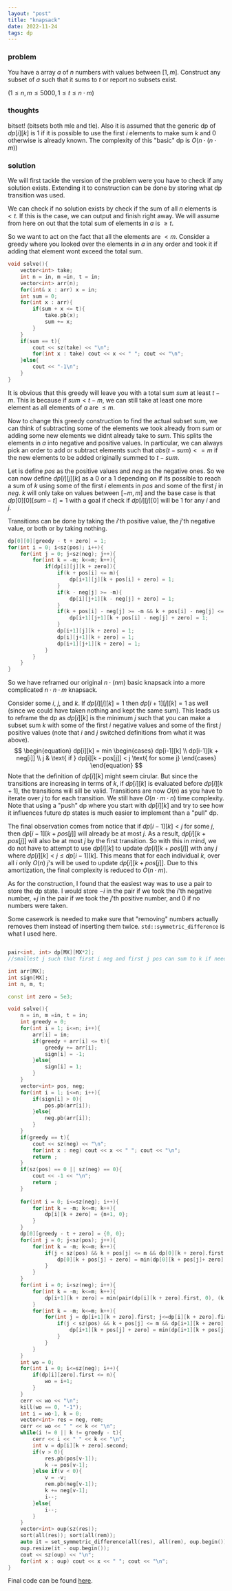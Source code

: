 ```yaml
---
layout: "post"
title: "knapsack"
date: 2022-11-24
tags: dp
---
```



### problem

You have a array $a$ of $n$ numbers with values between $[1, m]$. Construct any subset of $a$ such that it sums to $t$ or report no subsets exist.

$(1 \leq n, m \leq 5000, 1 \leq t \leq n \cdot m)$

### thoughts
bitset! (bitsets both mle and tle). Also it is assumed that the generic dp of $dp[i][k]$ is $1$ if it is possible to use the first $i$ elements to make sum $k$ and $0$ otherwise is already known. The complexity of this "basic" dp is $O(n \cdot (n \cdot m))$

### solution
We will first tackle the version of the problem were you have to check if any solution exists. Extending it to construction can be done by storing what dp transition was used.

We can check if no solution exists by check if the sum of all $n$ elements is $< t$. If this is the case, we can output and finish right away. We will assume from here on out that the total sum of elements in $a$ is $\geq t$.

So we want to act on the fact that all the elements are $< m$. Consider a greedy where you looked over the elements in $a$ in any order and took it if adding that element wont exceed the total sum.

```cpp
void solve(){
    vector<int> take;
    int n = in, m =in, t = in;
    vector<int> arr(n);
    for(int& x : arr) x = in;
    int sum = 0;
    for(int x : arr){
        if(sum + x <= t){
            take.pb(x);
            sum += x;
        }
    }
    if(sum == t){
        cout << sz(take) << "\n";
        for(int x : take) cout << x << " "; cout << "\n";
    }else{
        cout << "-1\n";
    }
}
```

It is obvious that this greedy will leave you with a total sum $sum$ at least $t - m$. This is because if  $sum < t - m$, we can still take at least one more element as all elements of $a$ are $\leq m$.

Now to change this greedy construction to find the actual subset sum, we can think of subtracting some of the elements we took already from $sum$ or adding some new elements we didnt already take to $sum$. This splits the elements in $a$ into negative and positive values. In particular, we can always pick an order to add or subtract elements such that $abs(t - sum) <= m$ if the new elements to be added originally summed to $t - sum$.

Let is define $pos$ as the positive values and $neg$ as the negative ones. So we can now define $dp[i][j][k]$ as a $0$ or a $1$ depending on if its possible to reach a sum of $k$ using some of the first $i$ elements in $pos$ and some of the first $j$ in $neg$. $k$ will only take on values between $[-m, m]$ and the base case is that $dp[0][0][sum - t] = 1$ with a goal if check if $dp[i][j][0]$ will be $1$ for any $i$ and $j$.

Transitions can be done by taking the $i$'th positive value, the $j$'th negative value, or both or by taking nothing.

```cpp
dp[0][0][greedy - t + zero] = 1;
for(int i = 0; i<sz(pos); i++){
    for(int j = 0; j<sz(neg); j++){
	    for(int k = -m; k<=m; k++){
            if(dp[i][j][k + zero]){
                if(k + pos[i] <= m){
                    dp[i+1][j][k + pos[i] + zero] = 1;
                }
                if(k - neg[j] >= -m){
                    dp[i][j+1][k - neg[j] + zero] = 1;   
                }
                if(k + pos[i] - neg[j] >= -m && k + pos[i] - neg[j] <= m){
	                dp[i+1][j+1][k + pos[i] - neg[j] + zero] = 1;
                }
                dp[i+1][j][k + zero] = 1;
                dp[i][j+1][k + zero] = 1;
                dp[i+1][j+1][k + zero] = 1;
            }
        }
    }
}
```

So we have reframed our original $n \cdot (nm)$ basic knapsack into a more complicated $n \cdot n \cdot m$ knapsack.

Consider some $i$, $j$, and $k$. If $dp[i][j][k] = 1$ then $dp[i+1][j][k] = 1$ as well (since we could have taken nothing and kept the same sum). This leads us to reframe the dp as $dp[i][k]$ is the minimum $j$ such that you can make a subset sum $k$ with some of the first $i$ negative values and some of the first $j$ positive values (note that $i$ and $j$ switched definitions from what it was above). 
$$
\begin{equation}
	dp[i][k] = min
	\begin{cases}
		dp[i-1][k] \\
		dp[i-1][k + neg[i]] \\
		j  & \text{ if } dp[i][k - pos[j]] < j \text{ for some j}
	\end{cases}
\end{equation}
$$
Note that the definition of $dp[i][k]$ might seem cirular. But since the transitions are increasing in terms of $k$, if $dp[i][k]$ is evaluated before $dp[i][k+1]$, the transitions will sill be valid. Transitions are now $O(n)$ as you have to iterate over $j$ to for each transition. We still have $O(n \cdot m \cdot n)$ time complexity. Note that using a "push" dp where you start with $dp[i][k]$ and try to see how it influences future dp states is much easier to implement than a "pull" dp.

The final observation comes from notice that if $dp[i-1][k] < j$ for some $j$, then $dp[i-1][k + pos[j]]$ will already be at most $j$. As a result, $dp[i][k + pos[j]]$ will also be at most $j$ by the first transition. So with this in mind, we do not have to attempt to use $dp[i][k]$ to update $dp[i][k + pos[j]]$ with any $j$ where $dp[i][k] < j \leq dp[i-1][k]$. This means that for each individual $k$, over all $i$ only $O(n)$ $j$'s will be used to update $dp[i][k + pos[j]]$. Due to this amortization, the final complexity is reduced to $O(n \cdot m)$.

As for the construction, I found that the easiest way was to use a pair to store the dp state. I would store $-i$ in the pair if we took the $i$'th negative number, $+j$ in the pair if we took the $j$'th positive number, and $0$ if no numbers were taken. 

Some casework is needed to make sure that "removing" numbers actually removes them instead of inserting them twice. `std::symmetric_difference` is what I used here.

```cpp

pair<int, int> dp[MX][MX*2];
//smallest j such that first i neg and first j pos can sum to k if needed

int arr[MX];
int sign[MX];
int n, m, t;

const int zero = 5e3;

void solve(){
    n = in, m =in, t = in;
    int greedy = 0;
    for(int i = 1; i<=n; i++){
        arr[i] = in;
        if(greedy + arr[i] <= t){
            greedy += arr[i];
            sign[i] = -1;
        }else{
            sign[i] = 1;
        }
    }
    vector<int> pos, neg;
    for(int i = 1; i<=n; i++){
        if(sign[i] > 0){
            pos.pb(arr[i]);
        }else{
            neg.pb(arr[i]);
        }
    }
    if(greedy == t){
        cout << sz(neg) << "\n";
        for(int x : neg) cout << x << " "; cout << "\n";
        return ;
    }
    if(sz(pos) == 0 || sz(neg) == 0){
        cout << -1 << "\n";
        return ;
    }
    
    for(int i = 0; i<=sz(neg); i++){
        for(int k = -m; k<=m; k++){
            dp[i][k + zero] = {n+1, 0};
        }
    }
    dp[0][greedy - t + zero] = {0, 0};
    for(int j = 0; j<sz(pos); j++){
        for(int k = -m; k<=m; k++){
            if(j < sz(pos) && k + pos[j] <= m && dp[0][k + zero].first < j){
                dp[0][k + pos[j] + zero] = min(dp[0][k + pos[j]+ zero], {j+1, j+1});
            }
        }
    }
    for(int i = 0; i<sz(neg); i++){
        for(int k = -m; k<=m; k++){
            dp[i+1][k + zero] = min(pair(dp[i][k + zero].first, 0), (k + neg[i] <= m ? pair(dp[i][k + neg[i] + zero].first, -(i+1)) : pair((n+1), 0)));
        }
        for(int k = -m; k<=m; k++){
            for(int j = dp[i+1][k + zero].first; j<=dp[i][k + zero].first; j++){
                if(j < sz(pos) && k + pos[j] <= m && dp[i+1][k + zero].first <= j){
                    dp[i+1][k + pos[j] + zero] = min(dp[i+1][k + pos[j] + zero], {j+1, j+1});
                }
            }
        }
    }
    int wo = 0;
    for(int i = 0; i<=sz(neg); i++){
        if(dp[i][zero].first <= n){
            wo = i+1;
        }
    }
    cerr << wo << "\n";
    kill(wo == 0, "-1");
    int i = wo-1, k = 0;
    vector<int> res = neg, rem;
    cerr << wo << " " << k << "\n";
    while(i != 0 || k != greedy - t){
        cerr << i << " " << k << "\n";
        int v = dp[i][k + zero].second;
        if(v > 0){
            res.pb(pos[v-1]);
            k -= pos[v-1];
        }else if(v < 0){
            v = -v;
            rem.pb(neg[v-1]);
            k += neg[v-1];
            i--;
        }else{
            i--;
        }
    }
    vector<int> oup(sz(res));
    sort(all(res)); sort(all(rem));
    auto it = set_symmetric_difference(all(res), all(rem), oup.begin());
    oup.resize(it - oup.begin());
    cout << sz(oup) << "\n";
    for(int x : oup) cout << x << " "; cout << "\n";     
}
```

Final code can be found [here](https://pastebin.com/A2gWFXsR).
